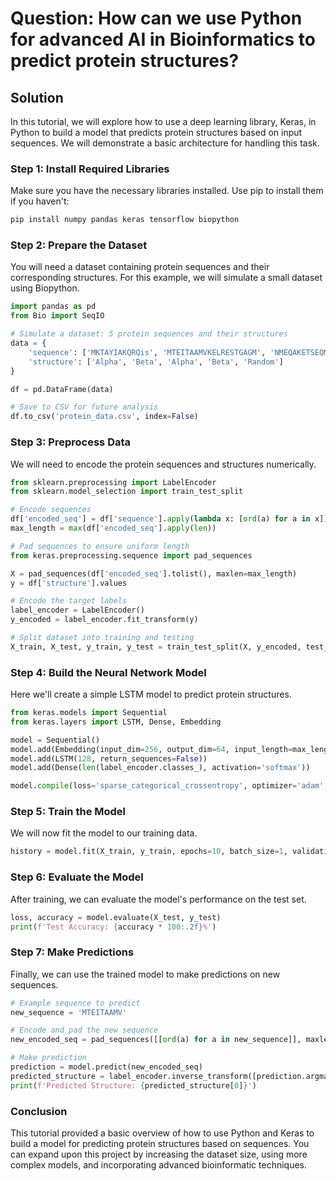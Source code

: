 # Question: How can we use Python for advanced AI in Bioinformatics to predict protein structures?

## Solution

In this tutorial, we will explore how to use a deep learning library, Keras, in Python to build a model that predicts protein structures based on input sequences. We will demonstrate a basic architecture for handling this task.

### Step 1: Install Required Libraries

Make sure you have the necessary libraries installed. Use pip to install them if you haven't:

```bash
pip install numpy pandas keras tensorflow biopython
```

### Step 2: Prepare the Dataset

You will need a dataset containing protein sequences and their corresponding structures. For this example, we will simulate a small dataset using Biopython.

```python
import pandas as pd
from Bio import SeqIO

# Simulate a dataset: 5 protein sequences and their structures
data = {
    'sequence': ['MKTAYIAKQRQis', 'MTEITAAMVKELRESTGAGM', 'NMEQAKETSEQMGK', 'MPTNAFGAA', 'GAGTAG'],
    'structure': ['Alpha', 'Beta', 'Alpha', 'Beta', 'Random']
}

df = pd.DataFrame(data)

# Save to CSV for future analysis
df.to_csv('protein_data.csv', index=False)
```

### Step 3: Preprocess Data

We will need to encode the protein sequences and structures numerically.

```python
from sklearn.preprocessing import LabelEncoder
from sklearn.model_selection import train_test_split

# Encode sequences
df['encoded_seq'] = df['sequence'].apply(lambda x: [ord(a) for a in x])
max_length = max(df['encoded_seq'].apply(len))

# Pad sequences to ensure uniform length
from keras.preprocessing.sequence import pad_sequences

X = pad_sequences(df['encoded_seq'].tolist(), maxlen=max_length)
y = df['structure'].values

# Encode the target labels
label_encoder = LabelEncoder()
y_encoded = label_encoder.fit_transform(y)

# Split dataset into training and testing
X_train, X_test, y_train, y_test = train_test_split(X, y_encoded, test_size=0.2, random_state=42)
```

### Step 4: Build the Neural Network Model

Here we'll create a simple LSTM model to predict protein structures.

```python
from keras.models import Sequential
from keras.layers import LSTM, Dense, Embedding

model = Sequential()
model.add(Embedding(input_dim=256, output_dim=64, input_length=max_length))
model.add(LSTM(128, return_sequences=False))
model.add(Dense(len(label_encoder.classes_), activation='softmax'))

model.compile(loss='sparse_categorical_crossentropy', optimizer='adam', metrics=['accuracy'])
```

### Step 5: Train the Model

We will now fit the model to our training data.

```python
history = model.fit(X_train, y_train, epochs=10, batch_size=1, validation_split=0.2)
```

### Step 6: Evaluate the Model

After training, we can evaluate the model's performance on the test set.

```python
loss, accuracy = model.evaluate(X_test, y_test)
print(f'Test Accuracy: {accuracy * 100:.2f}%')
```

### Step 7: Make Predictions

Finally, we can use the trained model to make predictions on new sequences.

```python
# Example sequence to predict
new_sequence = 'MTEITAAMV'

# Encode and pad the new sequence
new_encoded_seq = pad_sequences([[ord(a) for a in new_sequence]], maxlen=max_length)

# Make prediction
prediction = model.predict(new_encoded_seq)
predicted_structure = label_encoder.inverse_transform([prediction.argmax()])
print(f'Predicted Structure: {predicted_structure[0]}')
```

### Conclusion

This tutorial provided a basic overview of how to use Python and Keras to build a model for predicting protein structures based on sequences. You can expand upon this project by increasing the dataset size, using more complex models, and incorporating advanced bioinformatic techniques.